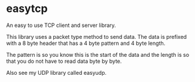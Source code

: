 # easytcp
An easy to use TCP client and server library.

This library uses a packet type method to send data.  The data is prefixed with a 8 byte header that
has a 4 byte pattern and 4 byte length.

The pattern is so you know this is the start of the data and the length is so that you do not have to
read data byte by byte.

Also see my UDP library called easyudp.
